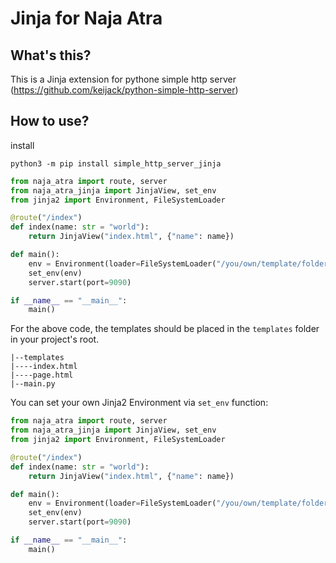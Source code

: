 # Jinja for Naja Atra

## What's this?

This is a Jinja extension for pythone simple http server (https://github.com/keijack/python-simple-http-server)

## How to use?

install

```
python3 -m pip install simple_http_server_jinja
```

```python
from naja_atra import route, server
from naja_atra_jinja import JinjaView, set_env
from jinja2 import Environment, FileSystemLoader

@route("/index")
def index(name: str = "world"):
    return JinjaView("index.html", {"name": name})

def main():
    env = Environment(loader=FileSystemLoader("/you/own/template/folder"))
    set_env(env)
    server.start(port=9090)

if __name__ == "__main__":
    main()

```

For the above code, the templates should be placed in the `templates` folder in your project's root. 

```
|--templates
|----index.html
|----page.html
|--main.py
```

You can set your own Jinja2 Environment via `set_env` function:

```python
from naja_atra import route, server
from naja_atra_jinja import JinjaView, set_env
from jinja2 import Environment, FileSystemLoader

@route("/index")
def index(name: str = "world"):
    return JinjaView("index.html", {"name": name})

def main():
    env = Environment(loader=FileSystemLoader("/you/own/template/folder"))
    set_env(env)
    server.start(port=9090)

if __name__ == "__main__":
    main()
```